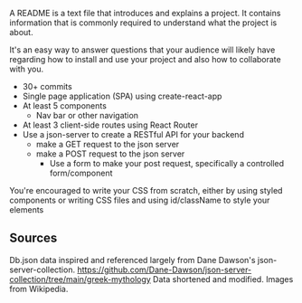 A README is a text file that introduces and explains a project. It contains information that is commonly required to understand what the project is about.

It's an easy way to answer questions that your audience will likely have regarding how to install and use your project and also how to collaborate with you.

- 30+ commits
- Single page application (SPA) using create-react-app
- At least 5 components
    - Nav bar or other navigation
- At least 3 client-side routes using React Router
- Use a json-server to create a RESTful API for your backend
    - make a GET request to the json server
    - make a POST request to the json server 
        - Use a form to make your post request, specifically a controlled form/component

You're encouraged to write your CSS from scratch, either by using styled components or writing CSS files and using id/className to style your elements

## Sources
Db.json data inspired and referenced largely from Dane Dawson's json-server-collection. https://github.com/Dane-Dawson/json-server-collection/tree/main/greek-mythology Data shortened and modified. Images from Wikipedia.